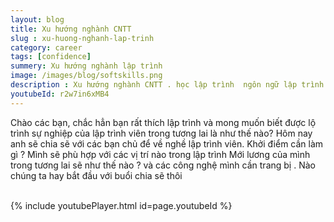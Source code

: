 ```yaml
---
layout: blog
title: Xu hướng nghành CNTT 
slug : xu-huong-nghanh-lap-trinh
category: career
tags: [confidence]
summery: Xu hướng nghành lập trình   
image: /images/blog/softskills.png
description : Xu hướng nghành CNTT . học lập trình  ngôn ngữ lập trình lập trình java java cơ bản khóa học lập trình java học ngôn ngữ lập trình java hoc thiet ke web
youtubeId: r2w7in6xMB4
---
```

 
Chào các bạn, chắc hẳn bạn rất thích lập trình và mong muốn biết được lộ trình sự nghiệp của lập trình viên trong tương lai là như thế nào?
Hôm nay anh sẽ chia sẽ với các bạn chủ để về nghề lập trình viên. Khởi điểm cần làm gì ? Mình sẽ phù hợp với các vị trí nào trong lập trình
Mới lương của mình trong tương lai sẽ như thế nào ? và các công nghệ mình cần trang bị . Nào chúng ta hay bắt đầu với buổi chia sẽ thôi
<br><br>

{% include youtubePlayer.html id=page.youtubeId %}